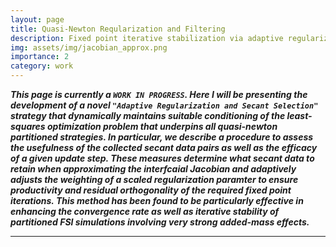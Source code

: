 ```yaml
---
layout: page
title: Quasi-Newton Reqularization and Filtering
description: Fixed point iterative stabilization via adaptive regularization and secant selection
img: assets/img/jacobian_approx.png
importance: 2
category: work
---
```


***This page is currently a `WORK IN PROGRESS`. Here I will be presenting the development of a novel `"Adaptive Regularization and Secant Selection"` strategy that dynamically maintains suitable conditioning of the least-squares optimization problem that underpins all quasi-newton partitioned strategies. In particular, we describe a procedure to assess the usefulness of the collected secant data pairs as well as the efficacy of a given update step. These measures determine what secant data to retain when approximating the interfcaial Jacobian and adaptively adjusts the weighting of a scaled regularization paramter to ensure productivity and residual orthogonality of the required fixed point iterations. This method has been found to be particularly effective in enhancing the convergence rate as well as iterative stability of partitioned FSI simulations involving very strong added-mass effects.***

---